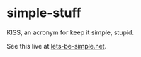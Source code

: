 # simple-stuff

KISS, an acronym for keep it simple, stupid.

See this live at [lets-be-simple.net](https://lets-be-simple.net/).
